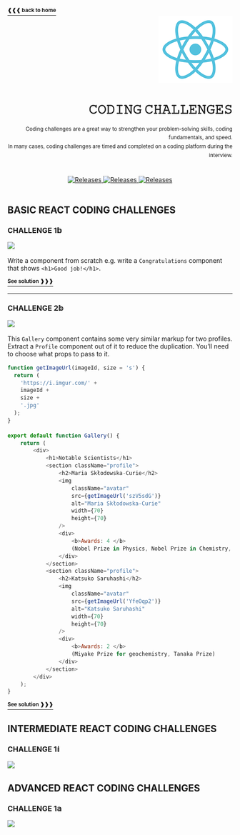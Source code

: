 <a name="top"></a>

<a href="https://github.com/LisKorzun/react---technical-assignments/tree/main#readme-top">
    <sup><b>❰❰❰ back to home</b></sup>
</a>

<div align="right">
    <a href="https://react.dev/">
        <img alt="react logo" src="/extra-materials/images/react-logo.png" height="150"/>
    </a>
    <h1>𝙲𝙾𝙳𝙸𝙽𝙶 𝙲𝙷𝙰𝙻𝙻𝙴𝙽𝙶𝙴𝚂</h1>
    <sup>Coding challenges are a great way to strengthen your problem-solving skills, coding fundamentals, and speed.<br />
    In many cases, coding challenges are timed and completed on a coding platform during the interview.</sup>
</div>
<br />
<br />
<div align="center">
    <a href="#basic-react-coding-challenges">
        <img alt="Releases" src="https://img.shields.io/badge/BASIC%20CHALLENGES-1-white?&logo=codeforces&logoColor=white&labelColor=DB6BAD&style=for-the-badge" />
    </a>
    <a href="#intermediate-react-coding-challenges">
        <img alt="Releases" src="https://img.shields.io/badge/INTERMEDIATE%20CHALLENGES-0-white?&logo=codeforces&logoColor=white&labelColor=6B75DB&style=for-the-badge" />
    </a>
    <a href="#advanced-react-coding-challenges">
        <img alt="Releases" src="https://img.shields.io/badge/ADVANCED%20CHALLENGES-0-white?&logo=codeforces&logoColor=white&labelColor=44AC99&style=for-the-badge" />
    </a>
</div>
<br />

## BASIC REACT CODING CHALLENGES
### CHALLENGE 1𝕓
![][Basic]

Write a component from scratch e.g. write a `Congratulations` component that shows `<h1>Good job!</h1>`.

<a href="/coding-challenges/basic/challenge-001/src/App.jsx"><sup><b>See solution ❱❱❱</b></sup></a>

---
### CHALLENGE 2𝕓
![][Basic]

This `Gallery` component contains some very similar markup for two profiles. 
Extract a `Profile` component out of it to reduce the duplication. You’ll need to choose what props to pass to it.

```js
function getImageUrl(imageId, size = 's') {
  return (
    'https://i.imgur.com/' +
    imageId +
    size +
    '.jpg'
  );
}

export default function Gallery() {
    return (
        <div>
            <h1>Notable Scientists</h1>
            <section className="profile">
                <h2>Maria Skłodowska-Curie</h2>
                <img
                    className="avatar"
                    src={getImageUrl('szV5sdG')}
                    alt="Maria Skłodowska-Curie"
                    width={70}
                    height={70}
                />
                <div>
                    <b>Awards: 4 </b>
                    (Nobel Prize in Physics, Nobel Prize in Chemistry, Davy Medal, Matteucci Medal)
                </div>
            </section>
            <section className="profile">
                <h2>Katsuko Saruhashi</h2>
                <img
                    className="avatar"
                    src={getImageUrl('YfeOqp2')}
                    alt="Katsuko Saruhashi"
                    width={70}
                    height={70}
                />
                <div>
                    <b>Awards: 2 </b>
                    (Miyake Prize for geochemistry, Tanaka Prize)
                </div>
            </section>
        </div>
    );
}
```

<a href="/coding-challenges/basic/challenge-002/src/App.jsx"><sup><b>See solution ❱❱❱</b></sup></a>

## INTERMEDIATE REACT CODING CHALLENGES
### CHALLENGE 1𝕚
![][Intermediate]


## ADVANCED REACT CODING CHALLENGES
### CHALLENGE 1𝕒
![][Advanced]




<!-- LEVELS LABELS -->
[Basic]: https://img.shields.io/badge/BASIC-DB6BAD?&logo=codeforces&logoColor=white&labelColor=DB6BAD
[Advanced]: https://img.shields.io/badge/ADVANCED-44AC99?&logo=codeforces&logoColor=white&labelColor=44AC99
[Intermediate]: https://img.shields.io/badge/INTERMEDIATE-6B75DB?&logo=codeforces&logoColor=white&labelColor=6B75DB
